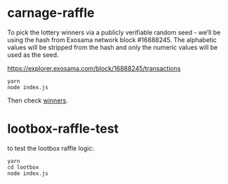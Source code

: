 # carnage-raffle

To pick the lottery winners via a publicly verifiable random seed - we’ll be using the hash from Exosama network block #16888245. The alphabetic values will be stripped from the hash and only the numeric values will be used as the seed.

https://explorer.exosama.com/block/16888245/transactions

```
yarn
node index.js
```

Then check [winners](./winners.json).

# lootbox-raffle-test

to test the lootbox raffle logic:

```
yarn
cd lootbox
node index.js

```
